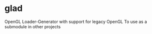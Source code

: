 # glad

OpenGL Loader-Generator with support for legacy OpenGL
To use as a submodule in other projects

